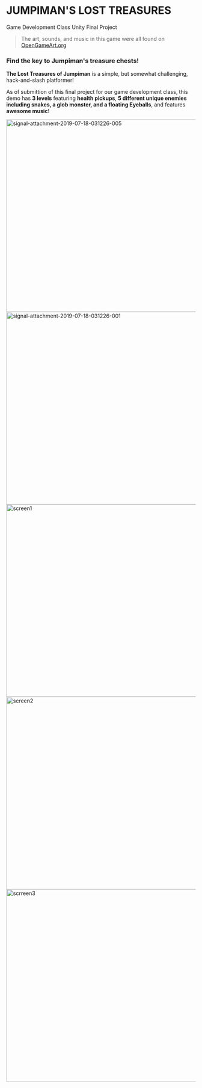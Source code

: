 # JUMPIMAN'S LOST TREASURES
Game Development Class Unity Final Project
> The art, sounds, and music in this game were all found on [OpenGameArt.org](https://opengameart.org/)

### Find the key to Jumpiman's treasure chests! 

**The Lost Treasures of Jumpiman** is a simple, but somewhat challenging, hack-and-slash platformer!



As of submittion of this final project for our game development class, this demo has **3 levels** featuring **health pickups**, **5 different unique enemies including snakes, a glob monster, and a floating Eyeballs**, and features **awesome music**! 


<img src="https://i.ibb.co/prr1VM9/signal-attachment-2019-07-18-031226-005.png" alt="signal-attachment-2019-07-18-031226-005" border="0" height="512">

<img src="https://i.ibb.co/bQ5dQ6K/signal-attachment-2019-07-18-031226-001.jpg" alt="signal-attachment-2019-07-18-031226-001" border="0" height="512">

<img src="https://i.ibb.co/cYMgkkD/screen1.png" alt="screen1" border="0" height="512">

<img src="https://i.ibb.co/G5FQNk3/screen2.png" alt="screen2" border="0" height="512">

<img src="https://i.ibb.co/FzSYLwr/scrreen3.png" alt="scrreen3" border="0" height="512">
